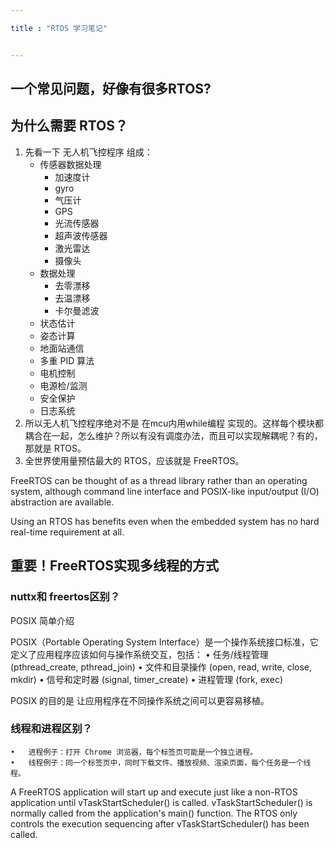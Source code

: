 ```yaml
---

title : "RTOS 学习笔记"


---
```


## 一个常见问题，好像有很多RTOS?





## 为什么需要 RTOS？
1. 先看一下 无人机飞控程序 组成：
    - 传感器数据处理
        - 加速度计
        - gyro
        - 气压计
        - GPS 
        - 光流传感器
        - 超声波传感器
        - 激光雷达
        - 摄像头
    - 数据处理
        - 去零漂移
        - 去温漂移
        - 卡尔曼滤波
    - 状态估计
    - 姿态计算
    - 地面站通信
    - 多重 PID 算法
    - 电机控制
    - 电源检/监测
    - 安全保护
    - 日志系统
2.  所以无人机飞控程序绝对不是 在mcu内用while编程 实现的。这样每个模块都耦合在一起，怎么维护？所以有没有调度办法，而且可以实现解耦呢？有的，那就是 RTOS。
3. 全世界使用量预估最大的 RTOS，应该就是 FreeRTOS。



FreeRTOS can be thought of as a thread library rather than an operating system, although command line interface and POSIX-like input/output (I/O) abstraction are available.

Using an RTOS has benefits even when the embedded system has no hard real-time requirement at all.



## 重要！FreeRTOS实现多线程的方式



### nuttx和 freertos区别？

POSIX 简单介绍

POSIX（Portable Operating System Interface）是一个操作系统接口标准，它定义了应用程序应该如何与操作系统交互，包括：
	•	任务/线程管理 (pthread_create, pthread_join)
	•	文件和目录操作 (open, read, write, close, mkdir)
	•	信号和定时器 (signal, timer_create)
	•	进程管理 (fork, exec)

POSIX 的目的是 让应用程序在不同操作系统之间可以更容易移植。


### 线程和进程区别？

	•	进程例子：打开 Chrome 浏览器，每个标签页可能是一个独立进程。
	•	线程例子：同一个标签页中，同时下载文件、播放视频、渲染页面，每个任务是一个线程。


A FreeRTOS application will start up and execute just like a non-RTOS application until vTaskStartScheduler() is called. vTaskStartScheduler() is normally called from the application's main() function. The RTOS only controls the execution sequencing after vTaskStartScheduler() has been called.
